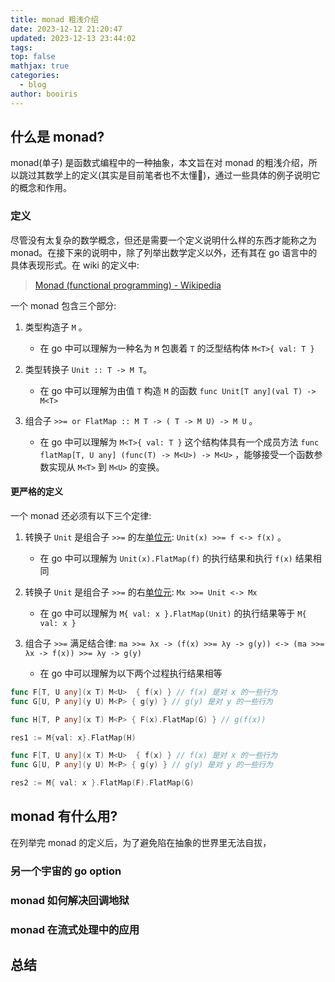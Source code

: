 ```yaml
---
title: monad 粗浅介绍
date: 2023-12-12 21:20:47
updated: 2023-12-13 23:44:02
tags: 
top: false
mathjax: true
categories:
  - blog
author: booiris
---
```


## 什么是 monad?

monad(单子) 是函数式编程中的一种抽象，本文旨在对 monad 的粗浅介绍，所以跳过其数学上的定义(其实是目前笔者也不太懂🤫)，通过一些具体的例子说明它的概念和作用。

### 定义

尽管没有太复杂的数学概念，但还是需要一个定义说明什么样的东西才能称之为 monad。在接下来的说明中，除了列举出数学定义以外，还有其在 go 语言中的具体表现形式。在 wiki 的定义中:

> [Monad (functional programming) - Wikipedia](https://en.wikipedia.org/wiki/Monad_(functional_programming)#Definition)

一个 monad 包含三个部分:

1. 类型构造子 `M` 。

	* 在 go 中可以理解为一种名为 `M` 包裹着 `T` 的泛型结构体 `M<T>{ val: T }`

3. 类型转换子 ` Unit :: T -> M T `。

	* 在 go 中可以理解为由值 `T` 构造 `M` 的函数 `func Unit[T any](val T) -> M<T>`

4. 组合子 `>>= or FlatMap :: M T -> ( T -> M U) -> M U` 。

	* 在 go 中可以理解为 `M<T>{ val: T }` 这个结构体具有一个成员方法 `func flatMap[T, U any] (func(T) -> M<U>) -> M<U>` ，能够接受一个函数参数实现从 `M<T>` 到 `M<U>` 的变换。

#### 更严格的定义

一个 monad 还必须有以下三个定律:

1. 转换子 `Unit` 是组合子 `>>=` 的左[单位元](https://en.wikipedia.org/wiki/Identity_element): `Unit(x) >>= f <-> f(x)` 。

	* 在 go 中可以理解为 `Unit(x).FlatMap(f)` 的执行结果和执行 `f(x)` 结果相同

2. 转换子 `Unit` 是组合子 `>>=` 的右[单位元](https://en.wikipedia.org/wiki/Identity_element): `Mx >>= Unit <-> Mx`

	* 在 go 中可以理解为 `M{ val: x }.FlatMap(Unit)` 的执行结果等于 `M{ val: x }`

3. 组合子 `>>=` 满足结合律: `ma >>= λx -> (f(x) >>= λy -> g(y)) <-> (ma >>= λx -> f(x)) >>= λy -> g(y)`

	* 在 go 中可以理解为以下两个过程执行结果相等

```go
func F[T, U any](x T) M<U>  { f(x) } // f(x) 是对 x 的一些行为
func G[U, P any](y U) M<P> { g(y) } // g(y) 是对 y 的一些行为

func H[T, P any](x T) M<P> { F(x).FlatMap(G) } // g(f(x))

res1 := M{val: x}.FlatMap(H)
```

```go
func F[T, U any](x T) M<U>  { f(x) } // f(x) 是对 x 的一些行为
func G[U, P any](y U) M<P> { g(y) } // g(y) 是对 y 的一些行为

res2 := M{ val: x }.FlatMap(F).FlatMap(G)
```

## monad 有什么用?

在列举完 monad 的定义后，为了避免陷在抽象的世界里无法自拔，

### 另一个宇宙的 go option

### monad 如何解决回调地狱

### monad 在流式处理中的应用

## 总结
